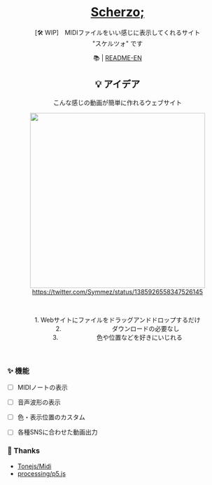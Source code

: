 <div align="center">

# [ Scherzo; ](https://stonesaw.github.io/midi-video/)
[🛠 WIP]　MIDIファイルをいい感じに表示してくれるサイト  
"スケルツォ" です

📚 | [README-EN](./README-en.md)



## 💡 アイデア
こんな感じの動画が簡単に作れるウェブサイト

<a href="https://twitter.com/Symmez/status/1385926558347526145"><img width="400px" src="https://user-images.githubusercontent.com/50014309/145682238-369d0c16-7022-462e-afe3-e6549202bb3d.png"></img></a>  
https://twitter.com/Symmez/status/1385926558347526145

<br>

1\. Webサイトにファイルをドラッグアンドドロップするだけ  
2\. 　　　　　　　　ダウンロードの必要なし　　　　　　　  
3\. 　　　　　　色や位置などを好きにいじれる　　　　　　


</div>

<br>

### ✨ 機能
- [ ] MIDIノートの表示
- [ ] 音声波形の表示
- [ ] 色・表示位置のカスタム
- [ ] 各種SNSに合わせた動画出力


### 🙏 Thanks
- [Tonejs/Midi](https://github.com/Tonejs/Midi)
- [processing/p5.js](https://github.com/processing/p5.js)
